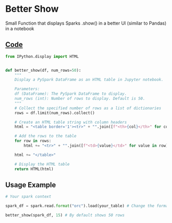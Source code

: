# Better Show

Small Function that displays Sparks .show() in a better UI (similar to Pandas) in a notebook

## [Code](https://github.com/JohnSesana/Better-Spark-Show/blob/main/better_show.py)

```python
from IPython.display import HTML


def better_show(df, num_rows=50):
    """
    Display a PySpark DataFrame as an HTML table in Jupyter notebook.

    Parameters:
    df (DataFrame): The PySpark DataFrame to display.
    num_rows (int): Number of rows to display. Default is 50.
    """
    # Collect the specified number of rows as a list of dictionaries
    rows = df.limit(num_rows).collect()

    # Create an HTML table string with column headers
    html = "<table border='1'><tr>" + "".join([f"<th>{col}</th>" for col in df.columns]) + "</tr>"

    # Add the rows to the table
    for row in rows:
        html += "<tr>" + "".join([f"<td>{value}</td>" for value in row]) + "</tr>"

    html += "</table>"

    # Display the HTML table
    return HTML(html)
```

## Usage Example

```python
# Your spark context

spark_df = spark.read.format("orc").load(your_table) # Change the format as you need

better_show(spark_df, 15) # By default shows 50 rows
```
